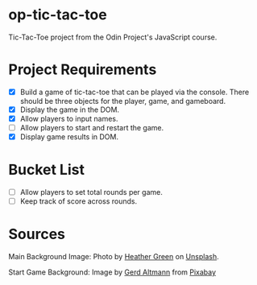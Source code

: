 # op-tic-tac-toe
Tic-Tac-Toe project from the Odin Project's JavaScript course.

# Project Requirements
- [X] Build a game of tic-tac-toe that can be played via the console. There should be three objects for the player, game, and gameboard.
- [X] Display the game in the DOM.
- [X] Allow players to input names.
- [ ] Allow players to start and restart the game.
- [X] Display game results in DOM.

# Bucket List
- [ ] Allow players to set total rounds per game.
- [ ] Keep track of score across rounds.

# Sources
Main Background Image: Photo by [Heather Green](https://unsplash.com/@heathergreengreen?utm_content=creditCopyText&utm_medium=referral&utm_source=unsplash) on [Unsplash](https://unsplash.com/photos/a-piece-of-lined-paper-with-red-lines-hKfKmfvPY44?utm_content=creditCopyText&utm_medium=referral&utm_source=unsplash).

Start Game Background: Image by [Gerd Altmann](https://pixabay.com/users/geralt-9301/?utm_source=link-attribution&utm_medium=referral&utm_campaign=image&utm_content=2470298) from [Pixabay](https://pixabay.com//?utm_source=link-attribution&utm_medium=referral&utm_campaign=image&utm_content=2470298)